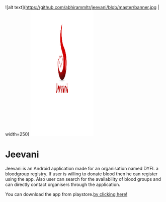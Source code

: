![alt text](https://github.com/abhirammltr/jeevani/blob/master/banner.jpg | width=250)
<img src="https://github.com/abhirammltr/jeevani/blob/master/banner.jpg" width="200" height="400" />
# Jeevani
Jeevani is an Android application made for an organisation named DYFI.  a bloodgroup registry. If user is willing to donate blood then he can register using the app. 
Also user can search for the availability of blood groups and can directly contact organisers through the application.

You can download the app from playstore.[by clicking here!](https://play.google.com/store/apps/details?id=com.dyfi.jeevani&hl=en)
